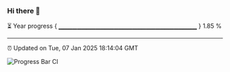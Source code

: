 ### Hi there 👋

⏳ Year progress { ▁▁▁▁▁▁▁▁▁▁▁▁▁▁▁▁▁▁▁▁▁▁▁▁▁▁▁▁▁▁ } 1.85 %

---

⏰ Updated on Tue, 07 Jan 2025 18:14:04 GMT

![Progress Bar CI](https://github.com/Shyam-Makwana/GitHub-Actions-Demo/workflows/Progress%20Bar%20CI/badge.svg)
